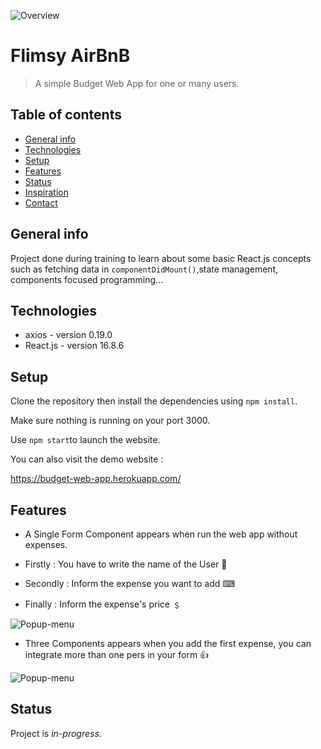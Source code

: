 ![Overview](https://res.cloudinary.com/dnhwttpnq/image/upload/v1570532624/Flimsy%20AirBnB/flimsy-airbnb-introduction_r5kome.png)

# Flimsy AirBnB

> A simple Budget Web App for one or many users.

## Table of contents

- [General info](#general-info)
- [Technologies](#technologies)
- [Setup](#setup)
- [Features](#features)
- [Status](#status)
- [Inspiration](#inspiration)
- [Contact](#contact)

## General info

Project done during training to learn about some basic React.js concepts such as fetching data in `componentDidMount()`,state management, components focused programming...

## Technologies

- axios - version 0.19.0
- React.js - version 16.8.6

## Setup

Clone the repository then install the dependencies using `npm install`.

Make sure nothing is running on your port 3000.

Use `npm start`to launch the website.

You can also visit the demo website :

https://budget-web-app.herokuapp.com/

## Features

- A Single Form Component appears when run the web app without expenses.

- Firstly : You have to write the name of the User 👨
- Secondly : Inform the expense you want to add ⌨︎
- Finally : Inform the expense's price ﹩

![Popup-menu](https://res.cloudinary.com/dnhwttpnq/image/upload/v1570536414/Flimsy%20AirBnB/pic2_o7bora.jpg)

- Three Components appears when you add the first expense, you can integrate more than one pers in your form 👍

![Popup-menu](https://res.cloudinary.com/dnhwttpnq/image/upload/v1569942278/multipe-expenses_gkdykc)

## Status

Project is _in-progress_.

